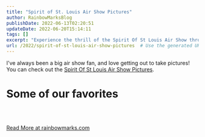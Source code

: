 ```yaml
---
title: "Spirit of St. Louis Air Show Pictures"
author: RainbowMarksBlog
publishDate: 2022-06-13T02:20:51
updateDate: 2022-06-20T15:14:11
tags: []
excerpt: "Experience the thrill of the Spirit Of St Louis Air Show through captivating pictures! Check out our top picks and more at rainbowmarks.com."
url: /2022/spirit-of-st-louis-air-show-pictures  # Use the generated URL with year
---
```

<p>I've always been a big air show fan, and love getting out to take pictures! You can check out the <a href="https://rainbowmarks.smugmug.com/2022/Air-Shows/Spirit-Of-St-Louis-Air-Show-2022">Spirit Of St Louis Air Show Pictures</a>.</p>  <h1 id="some-of-our-favorites">Some of our favorites</h1>  <p><a href="https://rainbowmarks.smugmug.com/2022/Air-Shows/Spirit-Of-St-Louis-Air-Show-2022/Saturday/i-cttSW3Q/A"><img alt="" src="https://photos.smugmug.com/2022/Air-Shows/Spirit-Of-St-Louis-Air-Show-2022/Saturday/i-cttSW3Q/1/1e574a3e/S/AH4A7593-S.jpg" /></a><a href="https://rainbowmarks.smugmug.com/2022/Air-Shows/Spirit-Of-St-Louis-Air-Show-2022/Saturday/i-GRjtG8S/A"><img alt="" src="https://photos.smugmug.com/2022/Air-Shows/Spirit-Of-St-Louis-Air-Show-2022/Saturday/i-GRjtG8S/1/ef9f8bb7/S/AH4A7911-S.jpg" /></a><a href="https://rainbowmarks.smugmug.com/2022/Air-Shows/Spirit-Of-St-Louis-Air-Show-2022/Saturday/i-qGcxWFr/A"><img alt="" src="https://photos.smugmug.com/2022/Air-Shows/Spirit-Of-St-Louis-Air-Show-2022/Saturday/i-qGcxWFr/1/3e67ac50/S/AH4A8332-S.jpg" /></a><a href="https://rainbowmarks.smugmug.com/2022/Air-Shows/Spirit-Of-St-Louis-Air-Show-2022/Saturday/i-sNRxdgg/A"><img alt="" src="https://photos.smugmug.com/2022/Air-Shows/Spirit-Of-St-Louis-Air-Show-2022/Saturday/i-sNRxdgg/0/0dd214d7/S/AH4A8600-S.jpg" /></a></p>  <p>&nbsp;</p>  <a href="https://rainbowmarks.com/Events/2022/06/SpiritAirShow">Read More at rainbowmarks.com</a>

